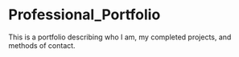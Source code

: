 # Professional_Portfolio
This is a portfolio describing who I am, my completed projects, and methods of contact.
